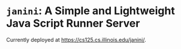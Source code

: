 # `janini`: A Simple and Lightweight Java Script Runner Server

Currently deployed at https://cs125.cs.illinois.edu/janini/.
